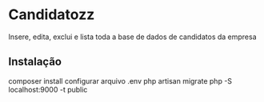 # Candidatozz
Insere, edita, exclui e lista toda a base de dados de candidatos da empresa

## Instalação
composer install
configurar arquivo .env
php artisan migrate
php -S localhost:9000 -t public